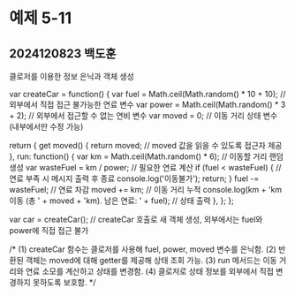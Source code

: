 # 예제 5-11
## 2024120823 백도훈

클로저를 이용한 정보 은닉과 객체 생성


var createCar = function() {
  var fuel = Math.ceil(Math.random() * 10 + 10);  // 외부에서 직접 접근 불가능한 연료 변수
  var power = Math.ceil(Math.random() * 3 + 2);   // 외부에서 접근할 수 없는 연비 변수
  var moved = 0;                                  // 이동 거리 상태 변수 (내부에서만 수정 가능)

  return {
    get moved() {
      return moved;                               // moved 값을 읽을 수 있도록 접근자 제공
    },
    run: function() {
      var km = Math.ceil(Math.random() * 6);     // 이동할 거리 랜덤 생성
      var wasteFuel = km / power;                 // 필요한 연료 계산
      if (fuel < wasteFuel) {                      // 연료 부족 시 메시지 출력 후 종료
        console.log('이동불가');
        return;
      }
      fuel -= wasteFuel;                           // 연료 차감
      moved += km;                                 // 이동 거리 누적
      console.log(km + 'km 이동 (총 ' + moved + 'km). 남은 연료: ' + fuel);  // 상태 출력
    },
  };
};

var car = createCar();  // createCar 호출로 새 객체 생성, 외부에서는 fuel와 power에 직접 접근 불가

/*
(1) createCar 함수는 클로저를 사용해 fuel, power, moved 변수를 은닉함.
(2) 반환된 객체는 moved에 대해 getter를 제공해 상태 조회 가능.
(3) run 메서드는 이동 거리와 연료 소모를 계산하고 상태를 변경함.
(4) 클로저로 상태 정보를 외부에서 직접 변경하지 못하도록 보호함.
*/
